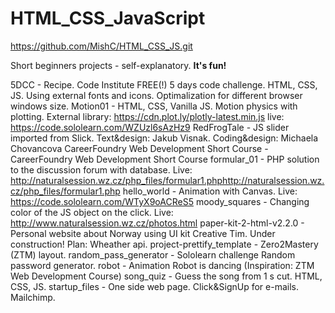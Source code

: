 # HTML_CSS_JavaScript
https://github.com/MishC/HTML_CSS_JS.git

Short beginners projects - self-explanatory. **It's fun!**

5DCC     - Recipe. Code Institute FREE(!) 5 days code challenge. HTML, CSS, JS. Using external fonts and icons. Optimalization for different browser windows size.
Motion01 - HTML, CSS, Vanilla JS. Motion physics with plotting. External library: https://cdn.plot.ly/plotly-latest.min.js live: https://code.sololearn.com/WZUzl6sAzHz9
RedFrogTale - JS slider imported from Slick. Text&design: Jakub Visnak. Coding&design: Michaela Chovancova
CareerFoundry Web Development Short Course - CareerFoundry Web Development Short Course
formular_01 - PHP solution to the discussion forum with database. Live: http://naturalsession.wz.cz/php_files/formular1.phphttp://naturalsession.wz.cz/php_files/formular1.php
hello_world - Animation with Canvas. Live: https://code.sololearn.com/WTyX9oACReS5
moody_squares - Changing color of the JS object on the click. Live: http://www.naturalsession.wz.cz/photos.html
paper-kit-2-html-v2.2.0 - Personal website about Norway using UI kit Creative Tim. Under construction! Plan: Wheather api.
project-prettify_template - Zero2Mastery (ZTM) layout.
random_pass_generator - Sololearn challenge Random password generator.
robot - Animation Robot is dancing (Inspiration: ZTM Web Development Course)
song_quiz - Guess the song from 1 s cut. HTML, CSS, JS.
startup_files - One side web page. Click&SignUp for e-mails. Mailchimp.




